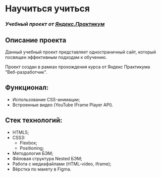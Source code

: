 # Научиться учиться
### *Учебный проект от [Яндекс.Практикум](https://practicum.yandex.ru/web/)*

## Описание проекта
Данный учебный проект представляет одностраничный сайт, который посвящен эффективным подходам к обучению.

Проект создан в рамках прохождения курса от Яндекс Практикума "Веб-разработчик".

## Функционал:
- Использование CSS-анимации;
- Встроенные видео (YouTube IFrame Player API).

## Стек технологий:
- HTML5;
- CSS3:
  - Flexbox;
  - Positioning;
- Методология БЭМ;
- Фйловая структура Nested БЭМ;
- Работа с медиафайлами (HTML-video, iframe);
- Вёрстка по макету в Figma.
